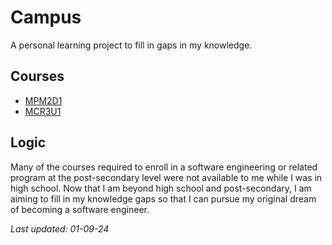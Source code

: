 # Campus
A personal learning project to fill in gaps in my knowledge.

## Courses
- [MPM2D1]()
- [MCR3U1]()

## Logic
Many of the courses required to enroll in a software engineering or related program at the post-secondary level were not available to me while I was in high school. Now that I am beyond high school and post-secondary, I am aiming to fill in my knowledge gaps so that I can pursue my original dream of becoming a software engineer.

*Last updated: 01-09-24*
